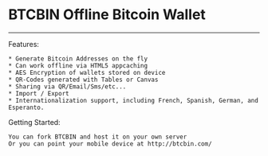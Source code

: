 BTCBIN Offline Bitcoin Wallet
=========================



* * *

Features:

	* Generate Bitcoin Addresses on the fly
	* Can work offline via HTML5 appcaching
	* AES Encryption of wallets stored on device
	* QR-Codes generated with Tables or Canvas
	* Sharing via QR/Email/Sms/etc...
	* Import / Export 
	* Internationalization support, including French, Spanish, German, and Esperanto.
	
	


Getting Started:
	
	You can fork BTCBIN and host it on your own server
	Or you can point your mobile device at http://btcbin.com/
